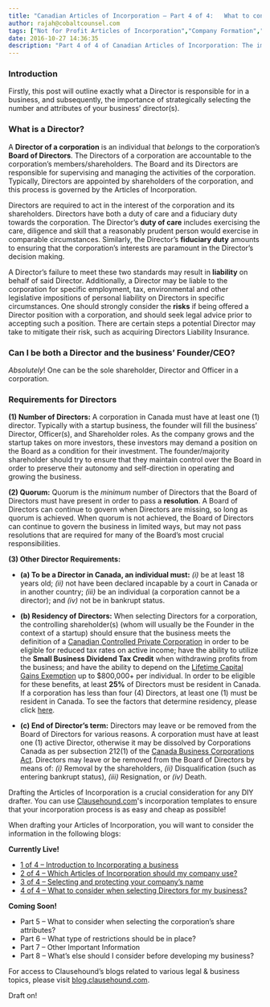 ```yaml
---
title: "Canadian Articles of Incorporation – Part 4 of 4:   What to consider when selecting Directors for my business?"
author: rajah@cobaltcounsel.com
tags: ["Not for Profit Articles of Incorporation","Company Formation","Rajah","Articles of Incorporation","Canada (ON)","Canada (General)"]
date: 2016-10-27 14:36:35
description: "Part 4 of 4 of Canadian Articles of Incorporation: The importance of strategically selecting the number and attributes of your business’ director(s)."
---
```



### Introduction
Firstly, this post will outline exactly what a Director is responsible for in a business, and subsequently, the importance of strategically selecting the number and attributes of your business’ director(s).

### What is a Director?

A **Director of a corporation** is an individual that *belongs* to the corporation’s **Board of Directors**. The Directors of a corporation are accountable to the corporation’s members/shareholders. The Board and its Directors are responsible for supervising and managing the activities of the corporation. Typically, Directors are appointed by shareholders of the corporation, and this process is governed by the Articles of Incorporation.

Directors are required to act in the interest of the corporation and its shareholders. Directors have both a duty of care and a fiduciary duty towards the corporation. The Director’s **duty of care** includes exercising the care, diligence and skill that a reasonably prudent person would exercise in comparable circumstances. Similarly, the Director’s **fiduciary duty** amounts to ensuring that the corporation’s interests are paramount in the Director’s decision making.

A Director’s failure to meet these two standards may result in **liability** on behalf of said Director. Additionally, a Director may be liable to the corporation for specific employment, tax, environmental and other legislative impositions of personal liability on Directors in specific circumstances. One should strongly consider the **risks** if being offered a Director position with a corporation, and should seek legal advice prior to accepting such a position. There are certain steps a potential Director may take to mitigate their risk, such as acquiring Directors Liability Insurance.

### Can I be both a Director and the business’ Founder/CEO?

*Absolutely*! One can be the sole shareholder, Director and Officer in a corporation.

### Requirements for Directors

**(1) Number of Directors:** A corporation in Canada must have at least one (1) director. Typically with a startup business, the founder will fill the business’ Director, Officer(s), and Shareholder roles. As the company grows and the startup takes on more investors, these investors may demand a position on the Board as a condition for their investment. The founder/majority shareholder should try to ensure that they maintain control over the Board in order to preserve their autonomy and self-direction in operating and growing the business.

**(2) Quorum:**  Quorum is the *minimum* number of Directors that the Board of Directors must have present in order to pass a **resolution**. A Board of Directors can continue to govern when Directors are missing, so long as quorum is achieved. When quorum is not achieved, the Board of Directors can continue to govern the business in limited ways, but may not pass resolutions that are required for many of the Board’s most crucial responsibilities. 

**(3) Other Director Requirements:** 

- **(a) To be a Director in Canada, an individual must:** *(i)* be at least 18 years old; *(ii)* not have been declared incapable by a court in Canada or in another country; *(iii)* be an individual (a corporation cannot be a director); and *(iv)* not be in bankrupt status.

- **(b) Residency of Directors:** When selecting Directors for a corporation, the controlling shareholder(s) (whom will usually be the Founder in the context of a startup) should ensure that the business meets the definition of a [Canadian Controlled Private Corporation](https://www.cra-arc.gc.ca/E/pub/tp/it458r2/it458r2-e.pdf) in order to be eligible for reduced tax rates on active income; have the ability to utilize the **Small Business Dividend Tax Credit** when withdrawing profits from the business; and have the ability to depend on the [Lifetime Capital Gains Exemption](https://www.cra-arc.gc.ca/tx/ndvdls/tpcs/ncm-tx/rtrn/cmpltng/ddctns/lns248-260/254/menu-eng.html) up to $800,000+ per individual. In order to be eligible for these benefits, at least **25%** of Directors must be resident in Canada. If a corporation has less than four (4) Directors, at least one (1)  must be resident in Canada. To see the factors that determine residency, please click [here](https://www.cra-arc.gc.ca/tx/nnrsdnts/ndvdls/nnrs-eng.html#rsdncstts).

- **(c) End of Director’s term:** Directors may leave or be removed from the Board of Directors for various reasons. A corporation must have at least one (1) active Director, otherwise it may be dissolved by Corporations Canada as per subsection 212(1) of the [Canada Business Corporations Act](https://laws-lois.justice.gc.ca/eng/acts/c-44/FullText.html). Directors may leave or be removed from the Board of Directors by means of: *(i)* Removal by the shareholders, *(ii)* Disqualification (such as entering bankrupt status),  *(iii)* Resignation, or *(iv)* Death.

 

Drafting the Articles of Incorporation is a crucial consideration for any DIY drafter. You can use [Clausehound.com](https://www.clausehound.com/documents/)'s incorporation templates to ensure that your incorporation process is as easy and cheap as possible!

 

When drafting your Articles of Incorporation, you will want to consider the information in the following blogs:

**Currently Live!**
- [1 of 4 – Introduction to Incorporating a business](https://blog.clausehound.com/canadian-articles-of-incorporation-part-1-of-8-introduction-to-incorporation-2)
- [2 of 4 – Which Articles of Incorporation should my company use?](https://blog.clausehound.com/canadian-articles-of-incorporation-part-2-of-8-which-articles-of-incorporation-should-my-company-use-2)
- [3 of 4 – Selecting and protecting your company’s name](https://blog.clausehound.com/canadian-articles-of-incorporation-part-3-of-8-selecting-and-protecting-your-corporations-name-2)
- [4 of 4 – What to consider when selecting Directors for my business?](https://blog.clausehound.com/canadian-articles-of-incorporation-part-4-of-8-what-to-consider-when-selecting-directors-for-my-business)

**Coming Soon!**
- Part 5 – What to consider when selecting the corporation’s share attributes?
- Part 6  – What type of restrictions should be in place?
- Part 7 – Other Important Information
- Part 8 – What’s else should I consider before developing my business?

For access to Clausehound’s blogs related to various legal & business topics, please visit [blog.clausehound.com](https://blog.clausehound.com/).

Draft on!
